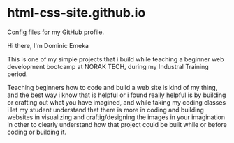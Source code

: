 # html-css-site.github.io
Config files for my GitHub profile.

Hi there, 
I'm Dominic Emeka

This is one of my simple projects that i build while teaching a beginner web 
development bootcamp at NORAK TECH, during my Industral Training period.

Teaching beginners how to code and build a web site is kind of my thing, 
and the best way i know that is helpful or i found really helpful is by building or crafting 
out what you have imagined, and while taking my coding classes i let my student 
understand that there is more in coding and building websites in visualizing and craftig/designing the images 
in your imagination in other to clearly understand how that project could be built while or before coding or building it.

